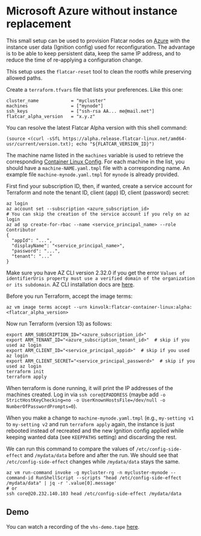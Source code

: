 # Microsoft Azure without instance replacement

This small setup can be used to provision Flatcar nodes on [Azure](https://azure.microsoft.com/) with the instance user data (Ignition config) used for reconfiguration. The advantage is to be able to keep persistent data, keep the same IP address, and to reduce the time of re-applying a configuration change.

This setup uses the `flatcar-reset` tool to clean the rootfs while preserving allowed paths.

Create a `terraform.tfvars` file that lists your preferences. Like this one:

```
cluster_name            = "mycluster"
machines                = ["mynode"]
ssh_keys                = ["ssh-rsa AA... me@mail.net"]
flatcar_alpha_version   = "x.y.z"
```

You can resolve the latest Flatcar Alpha version with this shell command:

```
(source <(curl -sSfL https://alpha.release.flatcar-linux.net/amd64-usr/current/version.txt); echo "${FLATCAR_VERSION_ID}")
```

The machine name listed in the `machines` variable is used to retrieve the corresponding [Container Linux Config](https://kinvolk.io/docs/flatcar-container-linux/latest/container-linux-config-transpiler/configuration/). For each machine in the list, you should have a `machine-NAME.yaml.tmpl` file with a corresponding name. An example file `machine-mynode.yaml.tmpl` for `mynode` is already provided.

First find your subscription ID, then, if wanted, create a service account for Terraform and note the tenant ID, client (app) ID, client (password) secret:

```
az login
az account set --subscription <azure_subscription_id>
# You can skip the creation of the service account if you rely on az login
az ad sp create-for-rbac --name <service_principal_name> --role Contributor
{
  "appId": "...",
  "displayName": "<service_principal_name>",
  "password": "...",
  "tenant": "..."
}
```
Make sure you have AZ CLI version 2.32.0 if you get the error `Values of identifierUris property must use a verified domain of the organization or its subdomain`.
AZ CLI installation docs are [here](https://docs.microsoft.com/en-us/cli/azure/install-azure-cli-linux?pivots=apt#option-2-step-by-step-installation-instructions).

Before you run Terraform, accept the image terms:

```
az vm image terms accept --urn kinvolk:flatcar-container-linux:alpha:<flatcar_alpha_version>
```

Now run Terraform (version 13) as follows:

```
export ARM_SUBSCRIPTION_ID="<azure_subscription_id>"
export ARM_TENANT_ID="<azure_subscription_tenant_id>"  # skip if you used az login
export ARM_CLIENT_ID="<service_principal_appid>"  # skip if you used az login
export ARM_CLIENT_SECRET="<service_principal_password>"  # skip if you used az login
terraform init
terraform apply
```

When terraform is done running, it will print the IP addresses of the machines created. Log in via `ssh core@IPADDRESS` (maybe add `-o StrictHostKeyChecking=no -o UserKnownHostsFile=/dev/null -o NumberOfPasswordPrompts=0`).

When you make a change to `machine-mynode.yaml.tmpl` (e.g., `my-setting v1` to `my-setting v2` and run `terraform apply` again, the instance is just rebooted instead of recreated and the new Ignition config applied while keeping wanted data (see `KEEPPATHS` setting) and discarding the rest.

We can run this command to compare the values of `/etc/config-side-effect` and `/mydata/data` before and after the run. We should see that `/etc/config-side-effect` changes while `/mydata/data` stays the same.

```
az vm run-command invoke -g mycluster-rg -n mycluster-mynode --command-id RunShellScript --scripts "head /etc/config-side-effect /mydata/data" | jq -r '.value[0].message'
# or
ssh core@20.232.140.103 head /etc/config-side-effect /mydata/data
```

## Demo

You can watch a recording of the `vhs-demo.tape` [here](https://www.youtube.com/watch?v=1_QcY1ic7mA).
